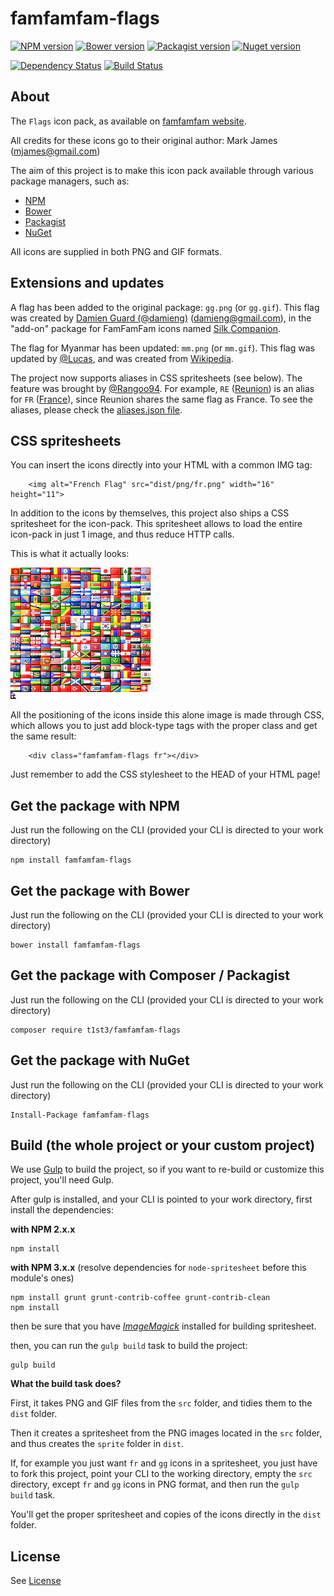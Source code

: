 famfamfam-flags
===============


[![NPM version](https://img.shields.io/npm/v/famfamfam-flags.svg)](https://www.npmjs.org/package/famfamfam-flags)
[![Bower version](https://img.shields.io/bower/v/famfamfam-flags.svg)](http://bower.io/search/?q=famfamfam-flags)
[![Packagist version](https://img.shields.io/packagist/v/t1st3/famfamfam-flags.svg)](https://packagist.org/packages/t1st3/famfamfam-flags)
[![Nuget version](https://img.shields.io/nuget/v/famfamfam-flags.svg)](https://www.nuget.org/packages/famfamfam-flags/)

[![Dependency Status](https://img.shields.io/david/dev/t1st3/famfamfam-flags.svg)](https://david-dm.org/t1st3/famfamfam-flags)
[![Build Status](https://img.shields.io/travis/t1st3/famfamfam-flags.svg)](https://travis-ci.org/t1st3/famfamfam-flags)



About
----------

The `Flags` icon pack, as available on [famfamfam website](http://www.famfamfam.com/lab/icons/flags/).

All credits for these icons go to their original author: Mark James (mjames@gmail.com)

The aim of this project is to make this icon pack available through various package managers, such as:

- [NPM](https://npmjs.org)
- [Bower](http://bower.io)
- [Packagist](https://packagist.org)
- [NuGet](https://www.nuget.org)


All icons are supplied in both PNG and GIF formats.




Extensions and updates
----------

A flag has been added to the original package: `gg.png` (or `gg.gif`).
This flag was created by [Damien Guard (@damieng)](https://github.com/damieng) (damieng@gmail.com), in the "add-on" package for FamFamFam icons named [Silk Companion](http://damieng.com/creative/icons/silk-companion-1-icons).


The flag for Myanmar has been updated: `mm.png` (or `mm.gif`).
This flag was updated by [@Lucas](https://github.com/lucas34), and was created from [Wikipedia](https://commons.wikimedia.org/wiki/File:Flag_of_Myanmar-new.jpg).


The project now supports aliases in CSS spritesheets (see below). The feature was brought by [@Rangoo94](https://github.com/Rangoo94). For example, `RE` ([Reunion](https://en.wikipedia.org/wiki/.re)) is an alias for `FR` ([France](https://en.wikipedia.org/wiki/.fr)), since Reunion shares the same flag as France. To see the aliases, please check the [aliases.json file](https://github.com/t1st3/famfamfam-flags/blob/master/aliases.json).


CSS spritesheets
----------

You can insert the icons directly into your HTML with a common IMG tag:

```
    <img alt="French Flag" src="dist/png/fr.png" width="16" height="11">
```


In addition to the icons by themselves, this project also ships a CSS spritesheet for the icon-pack. This spritesheet allows to load the entire icon-pack in just 1 image, and thus reduce HTTP calls.

This is what it actually looks:

![Spritesheet](https://raw.githubusercontent.com/t1st3/famfamfam-flags/master/dist/sprite/famfamfam-flags.png)


All the positioning of the icons inside this alone image is made through CSS, which allows you to just add block-type tags with the proper class and get the same result:

```
    <div class="famfamfam-flags fr"></div>
```

Just remember to add the CSS stylesheet to the HEAD of your HTML page!



Get the package with NPM
----------

Just run the following on the CLI (provided your CLI is directed to your work directory)

```
npm install famfamfam-flags
```



Get the package with Bower
----------

Just run the following on the CLI (provided your CLI is directed to your work directory)

```
bower install famfamfam-flags
```


Get the package with Composer / Packagist
----------

Just run the following on the CLI (provided your CLI is directed to your work directory)

```
composer require t1st3/famfamfam-flags
```


Get the package with NuGet
----------

Just run the following on the CLI (provided your CLI is directed to your work directory)

```
Install-Package famfamfam-flags
```




Build (the whole project or your custom project)
----------


We use [Gulp](http://gulpjs.com/) to build the project, so if you want to re-build or customize this project, you'll need Gulp.

After gulp is installed, and your CLI is pointed to your work directory, first install the dependencies:

**with NPM 2.x.x**

```
npm install
```

**with NPM 3.x.x** (resolve dependencies for `node-spritesheet` before this module's ones)

```
npm install grunt grunt-contrib-coffee grunt-contrib-clean
npm install
```

then be sure that you have *[ImageMagick](http://www.imagemagick.org/script/binary-releases.php)* installed for building spritesheet.

then, you can run the `gulp build` task to build the project:


```
gulp build
```




**What the build task does?**

First, it takes PNG and GIF files from the `src` folder, and tidies them to the `dist` folder.

Then it creates a spritesheet from the PNG images located in the `src` folder, and thus creates the `sprite` folder in `dist`.

If, for example you just want `fr` and `gg` icons in a spritesheet, you just have to fork this project, point your CLI to the working directory, 
empty the `src` directory, except `fr` and `gg` icons in PNG format, and then run the `gulp build` task.

You'll get the proper spritesheet and copies of the icons directly in the `dist` folder.



License
------------

See [License](https://github.com/t1st3/famfamfam-flags/blob/master/LICENSE.md)
